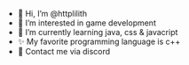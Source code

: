 - 👋 Hi, I’m @httplilith
- 👀 I’m interested in game development
- 🌱 I’m currently learning java, css & javacript
- ✨ My favorite programming language is c++
- 💞 Contact me via discord

<!---
faeryirl/faeryirl is a ✨ special ✨ repository because its `README.md` (this file) appears on your GitHub profile.
You can click the Preview link to take a look at your changes.
--->
